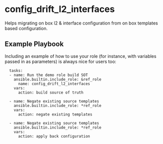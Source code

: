 # config_drift_l2_interfaces

Helps migrating on box l2 & interface configuration from on box templates based configuration.

## Example Playbook

Including an example of how to use your role (for instance, with variables passed in as parameters) is always nice for users too:

```
  tasks:
  - name: Run the demo role build SOT
    ansible.builtin.include_role: &ref_role
      name: config_drift_l2_interfaces
    vars:
      action: build source of truth

  - name: Negate existing source templates
    ansible.builtin.include_role: *ref_role
    vars:
      action: negate existing templates

  - name: Negate existing source templates
    ansible.builtin.include_role: *ref_role
    vars:
      action: apply back configuration
```
